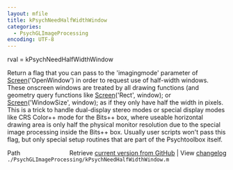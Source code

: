 ```yaml
---
layout: mfile
title: kPsychNeedHalfWidthWindow
categories:
  - PsychGLImageProcessing
encoding: UTF-8
---
```


rval = kPsychNeedHalfWidthWindow

Return a flag that you can pass to the 'imagingmode' parameter of
[Screen](/docs/Screen)\('OpenWindow'\) in order to request use of half-width windows. These
onscreen windows are treated by all drawing functions \(and geometry query
functions like [Screen](/docs/Screen)\('Rect', window\); or [Screen](/docs/Screen)\('WindowSize', window\);
as if they only have half the width in pixels. This is a trick to handle
dual-display stereo modes or special display modes like CRS Color++ mode
for the Bits++ box, where useable horizontal drawing area is only half
the physical monitor resolution due to the special image processing
inside the Bits++ box. Usually user scripts won't pass this flag, but
only special setup routines that are part of the Psychtoolbox itself.



<div class="code_header" style="text-align:right;">
  <span style="float:left;">Path&nbsp;&nbsp;</span> <span class="counter">Retrieve <a href=
  "https://raw.github.com/Psychtoolbox-3/Psychtoolbox-3/beta/./PsychGLImageProcessing/kPsychNeedHalfWidthWindow.m">current version from GitHub</a> | View <a href=
  "https://github.com/Psychtoolbox-3/Psychtoolbox-3/commits/beta/./PsychGLImageProcessing/kPsychNeedHalfWidthWindow.m">changelog</a></span>
</div>
<div class="code">
  <code>./PsychGLImageProcessing/kPsychNeedHalfWidthWindow.m</code>
</div>
